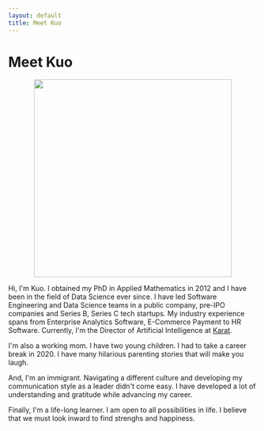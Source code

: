 ```yaml
---
layout: default
title: Meet Kuo
---
```


<div class="post">
	<h1 class="pageTitle">Meet Kuo</h1>
	<div align="center">
		<img src="{{ '/assets/img/kuo.jpg' }}" alt="" width="400">
	</div>
	<!-- <p class="intro">Data Science leader with .</p> -->
	<p>Hi, I'm Kuo. I obtained my PhD in Applied Mathematics in 2012 and I have been in the field of Data Science ever since. I have led Software Engineering and Data Science teams in a public company, pre-IPO companies and Series B, Series C tech startups. My industry experience spans from Enterprise Analytics Software, E-Commerce Payment to HR Software. Currently, I'm the Director of Artificial Intelligence at <a href="https://karat.com/">Karat</a>.</p>
	<p>I'm also a working mom. I have two young children. I had to take a career break in 2020. I have many hilarious parenting stories that will make you laugh.</p>
	<p>And, I'm an immigrant. Navigating a different culture and developing my communication style as a leader didn't come easy. I have developed a lot of understanding and gratitude while advancing my career. </p>
	<p>Finally, I'm a life-long learner. I am open to all possibilities in life. I believe that we must look inward to find strenghs and happiness.</p>
</div>
